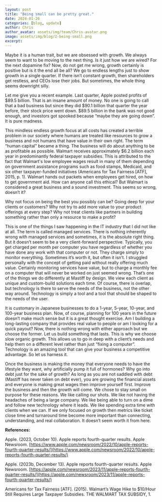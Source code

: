 ```yaml
---
layout: post
title: "Being small can be pretty great."
date: 2024-01-26
categories: [blog, update]
author: Chris
author_avatar: assets/img/team/Chris-avatar.png
image: assets/img/blog/2-being-small.png
excerpt:
---
```


Maybe it is a human trait, but we are obsessed with growth. We always seem to want to be moving to the next thing. Is it just how we are wired? For the next dopamine fix? Now, do not get me wrong, growth certainly is positive but is it the end all be all? We go to endless lengths just to show growth in a single quarter. If there isn’t constant growth, then shareholders get restless, and CEOs lose their jobs. But sometimes, the whole thing seems downright silly.

Let me give you a recent example. Last quarter, Apple posted profits of $89.5 billion. That is an insane amount of money. No one is going to call that a bad business but since they did $90.1 billion that quarter the year before, their stock price went down. $89.5 billion in the bank was not good enough, and investors got spooked because “maybe they are going down”. It is pure madness.

This mindless endless growth focus at all costs has created a terrible problem in our society where humans are treated like resources to grow a business and not humans that have value in their own right. The term “human capital” became a thing. The business will do about anything to be as profitable as possible. Walmart receives approximately $6.2 billion each year in predominantly federal taxpayer subsidies. This is attributed to the fact that Walmart's low employee wages result in many of them depending on government assistance programs such as food stamps, Medicaid, and six other taxpayer-funded initiatives (Americans for Tax Fairness  [ATF], 2015, p. 1). Walmart hands out packets when employees get hired, on how to get government aid. How can anyone call this ethical? But Walmart is considered a great business and a sound investment. This seems so wrong, doesn’t it?

Why not focus on being the best you possibly can be? Going deep for your clients or customers? Why not try to add more value to your product offerings at every step? Why not treat clients like partners in building something rather than only a resource to make a profit? 

This is one of the things I saw happening in the IT industry that I did not like at all. The term is called managed services. There is nothing inherently wrong with managed services and sometimes, it is the absolute right thing. But it doesn’t seem to be a very client-forward perspective. Typically, you get charged per month per computer you have regardless of whether you have done any work with that computer or not. They charge simply to monitor everything. Sometimes it’s worth it, but often it isn’t. I struggled personally with the concept of getting paid without really offering much value. Certainly monitoring services have value, but to charge a monthly fee on a computer that will never be worked on just seemed wrong. That’s one of the things we do differently at Mastiff by design. We view each client as unique and custom-build solutions each time. Of course, there is overlap, but technology is there to serve the needs of the business, not the other way around. Technology is simply a tool and a tool that should be shaped to the needs of the user. 

It is customary in Japanese businesses to do a 1-year, 5-year, 10-year, and 100-year business plan. Now, of course, planning for 100 years in the future doesn’t make much sense but it is a great thought exercise. Am I building a long-lasting company that provides real value to people or am I looking for a quick payout? Now, there is nothing wrong with either approach but we choose the former. Let us build something that lasts. This is why we choose slow organic growth. This allows us to go in deep with a client’s needs and help them on a different level rather than just “fixing a computer”. Technology is an amazing tool that can give your business a competitive advantage. So let us harness it. 

Once the business is making the money that everyone needs to have the lifestyle they want, why artificially pump it full of hormones? Why go into debt just for the sake of growth? As long as you are not saddled with debt (Mastiff has never taken on debt ever), you are growing the financial assets and everyone is making great wages then improve yourself first. Improve the business and then the growth will come. We chose to stay small on purpose for these reasons. We like calling our shots. We like not having the headaches of being a large company. We like being able to turn on a dime and follow new technology where it leads. We like spending extra time with clients when we can. If we only focused on growth then metrics like ticket close time and turnaround time become more important than connecting, understanding, and real collaboration. It doesn’t seem worth it from here.

**References:**

Apple. (2023, October 10). Apple reports fourth-quarter results. Apple Newsroom. [https://www.apple.com/newsroom/2022/10/apple-reports-fourth-quarter-results/](https://www.apple.com/newsroom/2022/10/apple-reports-fourth-quarter-results/)

Apple. (2023b, December 13). Apple reports fourth-quarter results. Apple Newsroom. [https://apple.com/newsroom/2023/11/apple-reports-fourth-quarter-results/](https://apple.com/newsroom/2023/11/apple-reports-fourth-quarter-results/)

Americans for Tax Fairness  [ATF]. (2015). Walmart’s Wage Hike to $10/Hour Still Requires Large Taxpayer Subsidies. THE WALMART TAX SUBSIDY, 1.